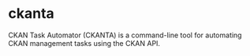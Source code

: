 # ckanta

CKAN Task Automator (CKANTA) is a command-line tool for automating CKAN management tasks 
using the CKAN API.
